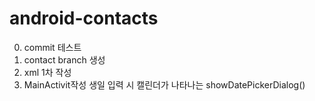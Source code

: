 # android-contacts

0. commit 테스트
1. contact branch 생성
2. xml 1차 작성
3. MainActivit작성
   생일 입력 시 캘린더가 나타나는 showDatePickerDialog()